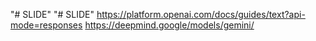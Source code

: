 "# SLIDE" 
"# SLIDE" 
https://platform.openai.com/docs/guides/text?api-mode=responses
https://deepmind.google/models/gemini/
